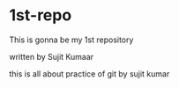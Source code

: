 # 1st-repo
This is gonna be my 1st repository

written by Sujit Kumaar

this is all about practice of git by sujit kumar
